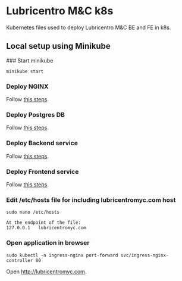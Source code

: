 # Lubricentro M&C k8s

Kubernetes files used to deploy Lubricentro M&C BE and FE in k8s.

## Local setup using Minikube

### Start minikube
```
minikube start
```

### Deploy NGINX
Follow [this steps](https://github.com/MatiasAdrian4/lubricentro-myc-k8s/blob/main/local_development/nginx/README.md).

### Deploy Postgres DB
Follow [this steps](https://github.com/MatiasAdrian4/lubricentro-myc-k8s/blob/main/local_development/db/README.md).

### Deploy Backend service
Follow [this steps](https://github.com/MatiasAdrian4/lubricentro-myc-k8s/blob/main/local_development/backend/README.md).

### Deploy Frontend service
Follow [this steps](https://github.com/MatiasAdrian4/lubricentro-myc-k8s/blob/main/local_development/frontend/README.md).

### Edit /etc/hosts file for including lubricentromyc.com host
```
sudo nano /etc/hosts

At the endpoint of the file:
127.0.0.1	lubricentromyc.com
```

### Open application in browser
```
sudo kubectl -n ingress-nginx port-forward svc/ingress-nginx-controller 80
```
Open http://lubricentromyc.com.

